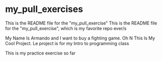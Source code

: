 # my_pull_exercises
This is the README file for the "my_pull_exercise"
This is the README file for the "my_pull_exercise", which is my favorite repo ever/s


My Name Is Armando and I want to buy a fighting game. Oh N This Is My Cool Project.
Le project is for my Intro to programming class

This is my practice exercise so far
